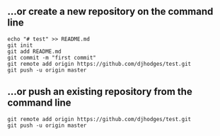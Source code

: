 ## …or create a new repository on the command line
```
echo "# test" >> README.md
git init
git add README.md
git commit -m "first commit"
git remote add origin https://github.com/djhodges/test.git
git push -u origin master
```
## …or push an existing repository from the command line
```
git remote add origin https://github.com/djhodges/test.git
git push -u origin master
```
